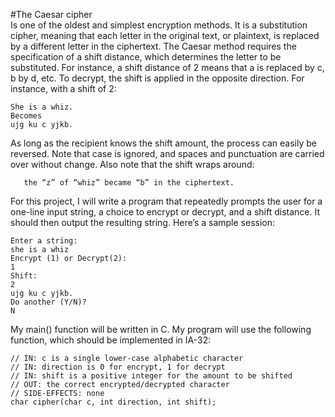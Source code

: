#The Caesar cipher\
Is one of the oldest and simplest encryption methods. It is a substitution
cipher, meaning that each letter in the original text, or plaintext, is replaced by a different
letter in the ciphertext. The Caesar method requires the specification of a shift distance, which
determines the letter to be substituted. For instance, a shift distance of 2 means that a is
replaced by c, b by d, etc. To decrypt, the shift is applied in the opposite direction. For
instance, with a shift of 2:

    She is a whiz.
    Becomes
    ujg ku c yjkb.
    
As long as the recipient knows the shift amount, the process can easily be reversed. Note that
case is ignored, and spaces and punctuation are carried over without change. Also note that
the shift wraps around:
              
       the “z” of “whiz” became “b” in the ciphertext.
             
For this project, I will write a program that repeatedly prompts the user for a one-line input
string, a choice to encrypt or decrypt, and a shift distance. It should then output the resulting
string. Here’s a sample session:

    Enter a string:
    she is a whiz
    Encrypt (1) or Decrypt(2):
    1
    Shift:
    2
    ujg ku c yjkb.
    Do another (Y/N)?
    N
My main() function will be written in C. My program will use the following
function, which should be implemented in IA-32:

    // IN: c is a single lower-case alphabetic character
    // IN: direction is 0 for encrypt, 1 for decrypt
    // IN: shift is a positive integer for the amount to be shifted
    // OUT: the correct encrypted/decrypted character
    // SIDE-EFFECTS: none
    char cipher(char c, int direction, int shift);
